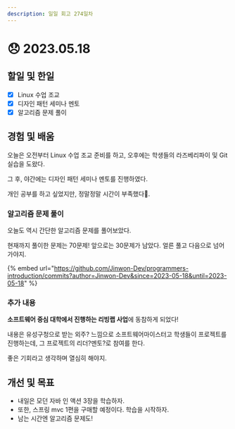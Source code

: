 ```yaml
---
description: 일일 회고 274일차
---
```


# 😞 2023.05.18

## 할일 및 한일&#x20;

* [x] Linux 수업 조교&#x20;
* [x] 디자인 패턴 세미나 멘토&#x20;
* [x] 알고리즘 문제 풀이&#x20;

## 경험 및 배움&#x20;

오늘은 오전부터 Linux 수업 조교 준비를 하고, 오후에는 학생들의 라즈베리파이 및 Git 실습을 도왔다.

그 후, 야간에는 디자인 패턴 세미나 멘토를 진행하였다.

개인 공부를 하고 싶었지만, 정말정말 시간이 부족했다🥲.

### 알고리즘 문제 풀이&#x20;

오늘도 역시 간단한 알고리즘 문제를 풀어보았다.

현재까지 풀이한 문제는 70문제! 앞으로는 30문제가 남았다. 얼른 풀고 다음으로 넘어가야지.

{% embed url="https://github.com/Jinwon-Dev/programmers-introduction/commits?author=Jinwon-Dev&since=2023-05-18&until=2023-05-18" %}

### 추가 내용&#x20;

**소프트웨어 중심 대학에서 진행하는 리빙랩 사업**에 동참하게 되었다!

내용은 유성구청으로 받는 외주? 느낌으로 소프트웨어마이스터고 학생들이 프로젝트를 진행하는데, 그 프로젝트의 리더?멘토?로 참여를 한다.

좋은 기회라고 생각하며 열심히 해야지.

## 개선 및 목표&#x20;

* 내일은 모던 자바 인 액션 3장을 학습하자.&#x20;
* 또한, 스프링 mvc 1편을 구매할 예정이다. 학습을 시작하자.&#x20;
* 남는 시간엔 알고리즘 문제도!&#x20;
